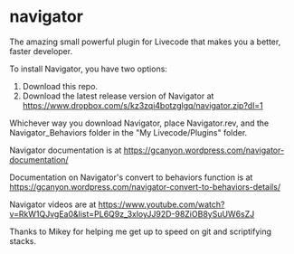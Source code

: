# navigator
The amazing small powerful plugin for Livecode that makes you a better, faster developer.

To install Navigator, you have two options:

1. Download this repo.
2. Download the latest release version of Navigator at https://www.dropbox.com/s/kz3zqi4botzglgq/navigator.zip?dl=1

Whichever way you download Navigator, place Navigator.rev, and the Navigator_Behaviors folder in the "My Livecode/Plugins" folder.

Navigator documentation is at https://gcanyon.wordpress.com/navigator-documentation/

Documentation on Navigator's convert to behaviors function is at https://gcanyon.wordpress.com/navigator-convert-to-behaviors-details/

Navigator videos are at https://www.youtube.com/watch?v=RkW1QJvgEa0&list=PL6Q9z_3xloyJJ92D-98ZiOB8ySuUW6sZJ


Thanks to Mikey for helping me get up to speed on git and scriptifying stacks.
